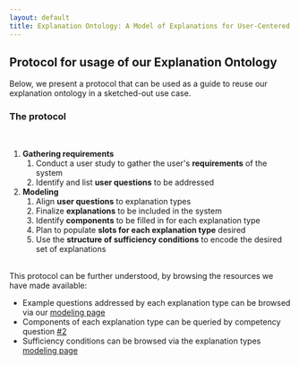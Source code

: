 ```yaml
---
layout: default
title: Explanation Ontology: A Model of Explanations for User-Centered AI - Protocol
---
```


<h2>Protocol for usage of our Explanation Ontology</h2>
Below, we present a protocol that can be used as a guide to reuse our explanation ontology in a sketched-out use case.

<h3>The protocol</h3><br/>
<ol>
<li><b>Gathering requirements</b>
<ol>
   <li>Conduct a user study to gather the user's <b>requirements</b> of the system</li>
    <li>Identify and list <b>user questions</b> to be addressed</li>
    <!--% \item Query our explanation ontology using Q2 of our competency questions, to see examples of questions addressed by explanation types we support-->
</ol></li>
 <li><b>Modeling</b>
    <ol>
       <li>Align <b>user questions</b> to explanation types</li>
    <li>Finalize <b>explanations</b> to be included in the system</li>
   <li>Identify <b>components</b> to be filled in for each explanation type</li>
    <li>Plan to populate <b>slots for each explanation type</b> desired</li>
       <li>Use the <b>structure of sufficiency conditions</b> to encode the desired set of explanations</li>
    </ol></li>
</ol>
 <br/>  
   This protocol can be further understood, by browsing the resources we have made available:
   <ul>
   <li>Example questions addressed by each explanation type can be browsed via our <a href="modeling">modeling page</a></li>
   <li>Components of each explanation type can be queried by competency question <a href="competencyquestions/#question2">#2</a></li>
   <li>Sufficiency conditions can be browsed via the explanation types <a href="modeling">modeling page</a></li>
   </ul>
